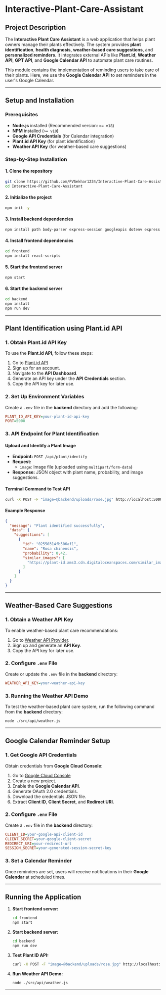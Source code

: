 # Interactive-Plant-Care-Assistant

## Project Description

The **Interactive Plant Care Assistant** is a web application that helps plant owners manage their plants effectively. The system provides **plant identification**, **health diagnosis**, **weather-based care suggestions**, and **personalized reminders**. It integrates external APIs like **Plant.id**, **Weather API**, **GPT API**, and **Google Calendar API** to automate plant care routines.

This module contains the implementation of reminding users to take care of their plants. Here, we use the **Google Calendar API** to set reminders in the user's Google Calendar.

---

## Setup and Installation

### Prerequisites

- **Node.js** installed (Recommended version: `>= v18`)
- **NPM** installed (`>= v10`)
- **Google API Credentials** (for Calendar integration)
- **Plant.id API Key** (for plant identification)
- **Weather API Key** (for weather-based care suggestions)

### Step-by-Step Installation

#### 1. Clone the repository

```bash
git clone https://github.com/PVSekhar1234/Interactive-Plant-Care-Assistant.git
cd Interactive-Plant-Care-Assistant
```

#### 2. Initialize the project

```bash
npm init -y
```

#### 3. Install backend dependencies

```bash
npm install path body-parser express-session googleapis dotenv express ejs axios multer cors firebase-admin
```

#### 4. Install frontend dependencies

```bash
cd frontend
npm install react-scripts
```

#### 5. Start the frontend server

```bash
npm start
```

#### 6. Start the backend server

```bash
cd backend
npm install
npm run dev
```

---

## Plant Identification using Plant.id API

### 1. Obtain Plant.id API Key

To use the **Plant.id API**, follow these steps:

1. Go to [Plant.id API](https://plant.id/)
2. Sign up for an account.
3. Navigate to the **API Dashboard**.
4. Generate an API key under the **API Credentials** section.
5. Copy the API key for later use.

### 2. Set Up Environment Variables

Create a `.env` file in the **backend** directory and add the following:

```ini
PLANT_ID_API_KEY=your-plant-id-api-key
PORT=5000
```

### 3. API Endpoint for Plant Identification

#### **Upload and Identify a Plant Image**

- **Endpoint:** `POST /api/plant/identify`
- **Request:**
  - `image`: Image file (uploaded using `multipart/form-data`)
- **Response:** JSON object with plant name, probability, and image suggestions.

#### **Terminal Command to Test API**

```bash
curl -X POST -F "image=@backend/uploads/rose.jpg" http://localhost:5000/api/plant/identify
```

#### **Example Response**

```json
{
  "message": "Plant identified successfully",
  "data": {
    "suggestions": [
      {
        "id": "02550314fb506af1",
        "name": "Rosa chinensis",
        "probability": 0.42,
        "similar_images": [
          "https://plant-id.ams3.cdn.digitaloceanspaces.com/similar_images/4/20a/4e51faf0387cc5685c1fa06bce7540ac4ddb0.jpeg"
        ]
      }
    ]
  }
}
```

---

## Weather-Based Care Suggestions

### 1. Obtain a Weather API Key

To enable weather-based plant care recommendations:

1. Go to [Weather API Provider](https://openweathermap.org/api).
2. Sign up and generate an **API Key**.
3. Copy the API key for later use.

### 2. Configure `.env` File

Create or update the `.env` file in the **backend** directory:

```ini
WEATHER_API_KEY=your-weather-api-key
```

### 3. Running the Weather API Demo

To test the weather-based plant care system, run the following command from the **backend** directory:

```bash
node ./src/api/weather.js
```

---

## Google Calendar Reminder Setup

### 1. Get Google API Credentials

Obtain credentials from **Google Cloud Console**:

1. Go to [Google Cloud Console](https://console.cloud.google.com/)
2. Create a new project.
3. Enable the **Google Calendar API**.
4. Generate OAuth 2.0 credentials.
5. Download the credentials JSON file.
6. Extract **Client ID**, **Client Secret**, and **Redirect URI**.

### 2. Configure `.env` File

Create a `.env` file in the **backend** directory:

```ini
CLIENT_ID=your-google-api-client-id
CLIENT_SECRET=your-google-client-secret
REDIRECT_URI=your-redirect-url
SESSION_SECRET=your-generated-session-secret-key
```

### 3. Set a Calendar Reminder

Once reminders are set, users will receive notifications in their **Google Calendar** at scheduled times.

---

## Running the Application

1. **Start frontend server:**
   ```bash
   cd frontend
   npm start
   ```
2. **Start backend server:**
   ```bash
   cd backend
   npm run dev
   ```
3. **Test Plant ID API:**
   ```bash
   curl -X POST -F "image=@backend/uploads/rose.jpg" http://localhost:5000/api/plant/identify
   ```
4. **Run Weather API Demo:**
   ```bash
   node ./src/api/weather.js
   ```

---

